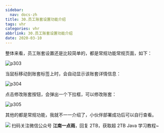 ```yaml
---
sidebar:
  nav: docs-zh
title: 30.员工账套设置功能介绍
tags: vhr
categories: vhr
abbrlink: 30.员工账套设置功能介绍
date: 2020-03-10
---
```



整体来看，员工账套设置还是比较简单的，都是常规功能常规页面，如下：

![p303](http://img.itboyhub.com/2020/04/vhr/p303.png)

当鼠标移动到账套标签上时，会自动显示该账套详情信息：

![p304](http://img.itboyhub.com/2020/04/vhr/p304.png)

点击修改账套按钮，会弹出一个下拉框，可以修改账套：

![p305](http://img.itboyhub.com/2020/04/vhr/p305.png)

其他的都是常规功能，我就不一一介绍了，小伙伴部署成功后可以自行查看。


![](http://img.itboyhub.com//2020/04/vhr/weixin.jpg)
扫码关注微信公众号 **江南一点雨**，回复 2TB，获取超 2TB Java 学习教程~

